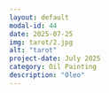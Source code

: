 ```yaml
---
layout: default
modal-id: 44
date: 2025-07-25
img: tarot/2.jpg
alt: "tarot"
project-date: July 2025
category: Oil Painting
description: "Oleo"
---
```

